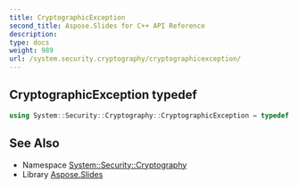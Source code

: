 ```yaml
---
title: CryptographicException
second_title: Aspose.Slides for C++ API Reference
description: 
type: docs
weight: 989
url: /system.security.cryptography/cryptographicexception/
---
```

## CryptographicException typedef




```cpp
using System::Security::Cryptography::CryptographicException = typedef System::ExceptionWrapper<Details_CryptographicException >
```

## See Also

* Namespace [System::Security::Cryptography](../)
* Library [Aspose.Slides](../../)